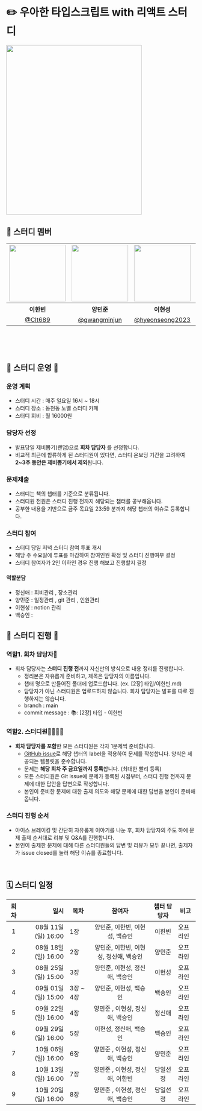 # ✏️ 우아한 타입스크립트 with 리액트 스터디 

<img src="https://contents.kyobobook.co.kr/sih/fit-in/458x0/pdt/9791169211567.jpg" width="360" height="450">

<br> 

## 👶 스터디 멤버
<table>
<tbody>

<tr>
<td align="center"><img src="https://github.com/Clt689/ModernJS_Deepdive/assets/115773895/cb61a4ec-4823-42c0-a311-37d8e9dfce6f" width="150" /></td>
<td align="center"><img src="https://github.com/Clt689/ModernJS_Deepdive/assets/115773895/283a3aa0-9107-4e49-935b-ae1c06ba4e5e" width="150" /></td>
<td align="center"><img src="https://github.com/Clt689/ModernJS_Deepdive/assets/122369935/67a159cc-ce9b-4a1a-b2b7-9e56a886b096" width="150" /></td>
<td align="center"><img src="https://github.com/Clt689/ModernJS_Deepdive/assets/115773895/1f9ea4e9-61dd-4d17-b339-4a2e0dc75f70" width="150" /></td>
<td align="center"><img src="https://avatars.githubusercontent.com/u/70461991?v=4" width="150" /></td>  
</tr>
<tr>
<th align="center">이한빈</th>
<th align="center">양민준</th>
<th align="center">이현성</th>
<th align="center">정신애</th>
<th align="center">백승인</th>
</tr>
<tr>
<td align="center" width="170"><a href="https://github.com/Clt689">@Clt689</a></td>
<td align="center" width="170"><a href="https://github.com/gwangminjun">@gwangminjun</a></td>
<td align="center" width="170"><a href="https://github.com/hyeonseong2023">@hyeonseong2023</a></td>
<td align="center" width="170"><a href="https://github.com/fe-Jay">@Jay</a></td>
<td align="center" width="170"><a href="https://github.com/BaekWeb">@BaekWeb</a></td>
</tr>
</tbody>
</table>
<br>

<br>
<br>

## 📣 스터디 운영 📣

<div align="left">  

### 운영 계획
- 스터디 시간 : 매주 일요일 16시 ~ 18시
- 스터디 장소 : 동천동 노벨 스터디 카페
- 스터디 회비 : 월 16000원
  
### 담당자 선정
- 발표당일 제비뽑기(랜덤)으로 **회차 담당자** 를 선정합니다.
- 비교적 최근에 합류하게 된 스터디원이 있다면, 스터디 온보딩 기간을 고려하여 **2~3주 동안은 제비뽑기에서 제외**됩니다.
  
### 문제제출
- 스터디는 책의 챕터를 기준으로 분류됩니다.
- 스터디원 전원은 스터디 진행 전까지 해당되는 챕터를 공부해옵니다. 
- 공부한 내용을 기반으로 금주 목요일 23:59 분까지 해당 챕터의 이슈로 등록합니다.

### 스터디 참여
- 스터디 당일 저녁 스터디 참여 투표 개시
- 해당 주 수요일에 투표를 마감하여 참여인원 확정 및 스터디 진행여부 결정
- 스터디 참여자가 2인 이하인 경우 진행 해보고 진행할지 결정

#### 역할분담
- 정신애 : 회비관리 , 장소관리
- 양민준 : 일정관리 , git 관리 , 인원관리
- 이현성 : notion 관리
- 백승인 : 

## 📣 스터디 진행 📣
### 역할1. 회차 담당자🌟
- 회차 담당자는 **스터디 진행 전**까지 자신만의 방식으로 내용 정리를 진행합니다.
  - 정리본은 자유롭게 준비하고, 제목은 담당자의 이름입니다.
  - 챕터 명으로 만들어진 폴더에 업로드합니다. (ex. [2장] 타입/이한빈.md)
  - 담당자가 아닌 스터디원은 업로드하지 않습니다. 회차 담당자는 발표를 따로 진행하지는 않습니다.
  - branch : main
  - commit message : 📚: [2장] 타입 - 이한빈


### 역할2. 스터디원👨‍👩‍👧‍👦
- **회차 담당자를 포함**한 모든 스터디원은 각자 1문제씩 준비합니다.
  - [GitHub issue](https://github.com/Gwangju-Web-Study/WoowahanTS_Study/issues)로 해당 챕터의 label을 적용하여 문제를 작성합니다. 양식은 제공되는 템플릿을 준수합니다.
  - 문제는 **해당 회차 주 금요일까지 등록**합니다. (최대한 빨리 등록)
  - 모든 스터디원은 Git issue에 문제가 등록된 시점부터, 스터디 진행 전까지 문제에 대한 답안을 답변으로 작성합니다.
  - 본인이 준비한 문제에 대한 출제 의도와 해당 문제에 대한 답변을 본인이 준비해옵니다.


### 스터디 진행 순서
  - 아이스 브레이킹 및 간단히 자유롭게 이야기를 나눈 후, 회차 담당자의 주도 하에 문제 출제 순서대로 리뷰 및 Q&A를 진행합니다.
  - 본인이 출제한 문제에 대해 다른 스터디원들의 답변 및 리뷰가 모두 끝나면, 출제자가 issue closed를 눌러 해당 이슈를 종료합니다.

</div>
<br />

## 🗓 스터디 일정

| 회차 | 일시                | 목차                | 참여자               | 챕터 담당자           | 비고                       |
| :--: |------------------:|-------------------|:-----------------:|:-------------:|--------------------------|
| 1    | 08월 11일 (일) 16:00  | 1장 | 양민준, 이한빈, 이현성, 백승인 | 이한빈 | 오프라인 |
| 2    | 08월 18일 (일) 16:00  | 2장 | 양민준, 이한빈, 이현성, 정신애, 백승인 | 양민준 | 오프라인 |
| 3    | 08월 25일 (일) 15:00  | 3장 | 양민준, 이현성, 정신애, 백승인 | 이현성 | 오프라인 |
| 4    | 09월 01일 (일) 15:00  | 3장 ~ 4장 | 양민준, 이현성, 백승인  | 백승인 | 오프라인 |
| 5    | 09월 22일 (일) 16:00  | 4장 | 양민준 , 이현성, 정신애, 백승인  | 정신애 | 오프라인 |
| 6    | 09월 29일 (일) 16:00  | 5장 | 이현성, 정신애, 백승인  | 백승인 | 오프라인 |
| 7    | 10월 06일 (일) 16:00  | 6장 | 양민준 , 이현성, 정신애, 백승인  | 양민준 | 오프라인 |
| 8    | 10월 13일 (일) 16:00  | 7장 | 양민준 , 이현성, 정신애, 이한빈  | 당일선정 | 오프라인 |
| 9    | 10월 20일 (일) 16:00  | 8장 | 양민준 , 이현성, 정신애, 백승인  | 당일선정 | 오프라인 |
